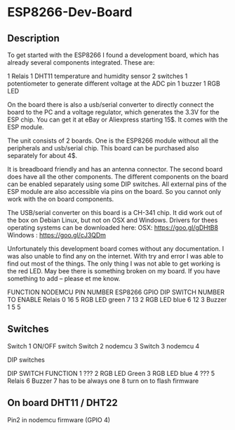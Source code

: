 # ESP8266-Dev-Board
## Description
To get started with the ESP8266 I found a development board, which has already several components integrated. These are:

1 Relais
1 DHT11 temperature and humidity sensor
2 switches
1 potentiometer to generate different voltage at the ADC pin
1 buzzer
1 RGB LED

On the board there is also a usb/serial converter to directly connect the board to the PC and a voltage regulator, which generates the 3.3V for the ESP chip. You can get it at eBay or Aliexpress starting 15$. It comes with the ESP module.

The unit consists of 2 boards. One is the ESP8266 module without all the peripherals and usb/serial chip. This board can be purchased also separately for about 4$.

It is breadboard friendly and has an antenna connector. The second board does have all the other components. The different components on the board can be enabled separately using some DIP switches. All external pins of the ESP module are also accessible via pins on the board. So you cannot only work with the on board components.

The USB/serial converter on this board is a CH-341 chip. It did work out of the box on Debian Linux, but not on OSX and Windows. Drivers for thees operating systems can be downloaded here:
OSX:       https://goo.gl/gDHtB8
Windows :  https://goo.gl/cJ3QDm

Unfortunately this development board comes without any documentation. I was also unable to find any on the internet. With try and error I was able to find out most of the things. The only thing I was not able to get working is the red LED. May bee there is something broken on my board. If you have something to add – please et me know.

FUNCTION	   NODEMCU PIN NUMBER	     ESP8266 GPIO	DIP     SWITCH NUMBER TO ENABLE
Relais	            0	                    16	                 5
RGB LED green       7                   	13	                 2
RGB LED blue	      6	                    12	                 3
Buzzer	            1                    	5                  	 5

## Switches

Switch 1 ON/OFF switch
Switch 2 nodemcu 3
Switch 3 nodemcu 4

DIP switches

DIP SWITCH	FUNCTION
1	???
2	RGB LED Green
3	RGB LED blue
4	???
5	Relais
6	Buzzer
7	has to be always one
8	turn on to flash firmware

## On board DHT11 / DHT22

Pin2 in nodemcu firmware (GPIO 4)
